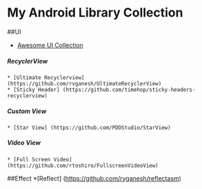 # My Android Library Collection

##UI
 * [Awesome UI Collection](https://github.com/wasabeef/awesome-android-ui)
 
  ##### RecyclerView
    * [Ultimate Recyclerview](https://github.com/rvganesh/UltimateRecyclerView)
    * [Sticky Header] (https://github.com/timehop/sticky-headers-recyclerview)
 
  ##### Custom View
    * [Star View] (https://github.com/PDDStudio/StarView)
    
  ##### Video View 
    * [Full Screen Video] (https://github.com/rtoshiro/FullscreenVideoView)
    

##Effect
 *[Reflect] (https://github.com/rvganesh/reflectasm)
